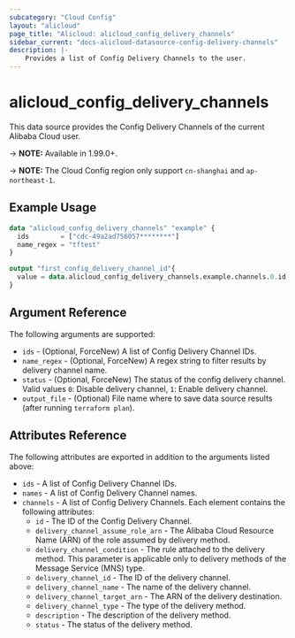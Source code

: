 ```yaml
---
subcategory: "Cloud Config"
layout: "alicloud"
page_title: "Alicloud: alicloud_config_delivery_channels"
sidebar_current: "docs-alicloud-datasource-config-delivery-channels"
description: |-
    Provides a list of Config Delivery Channels to the user.
---
```


# alicloud\_config\_delivery\_channels

This data source provides the Config Delivery Channels of the current Alibaba Cloud user.

-> **NOTE:**  Available in 1.99.0+.

-> **NOTE:** The Cloud Config region only support `cn-shanghai` and `ap-northeast-1`.

## Example Usage

```terraform
data "alicloud_config_delivery_channels" "example" {
  ids        = ["cdc-49a2ad756057********"]
  name_regex = "tftest"
}

output "first_config_delivery_channel_id"{
  value = data.alicloud_config_delivery_channels.example.channels.0.id
}
```

## Argument Reference

The following arguments are supported:

* `ids` - (Optional, ForceNew) A list of Config Delivery Channel IDs.
* `name_regex` - (Optional, ForceNew) A regex string to filter results by delivery channel name.
* `status` - (Optional, ForceNew) The status of the config delivery channel. Valid values `0`: Disable delivery channel, `1`: Enable delivery channel.
* `output_file` - (Optional) File name where to save data source results (after running `terraform plan`).

## Attributes Reference

The following attributes are exported in addition to the arguments listed above:

* `ids` - A list of Config Delivery Channel IDs.
* `names` - A list of Config Delivery Channel names.
* `channels` - A list of Config Delivery Channels. Each element contains the following attributes:
    * `id` - The ID of the Config Delivery Channel.
    * `delivery_channel_assume_role_arn` - The Alibaba Cloud Resource Name (ARN) of the role assumed by delivery method.
    * `delivery_channel_condition` - The rule attached to the delivery method. This parameter is applicable only to delivery methods of the Message Service (MNS) type.
    * `delivery_channel_id` - The ID of the delivery channel.
    * `delivery_channel_name` - The name of the delivery channel.
    * `delivery_channel_target_arn` - The ARN of the delivery destination.
    * `delivery_channel_type` - The type of the delivery method.
    * `description` - The description of the delivery method.
    * `status` - The status of the delivery method.
